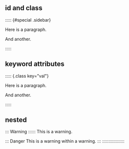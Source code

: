 ## id and class

::::: {#special .sidebar}

Here is a paragraph.



And another.

:::::

## keyword attributes

::::: {.class key="val"}

Here is a paragraph.



And another.

:::::

## nested

::: Warning ::::::
This is a warning.

::: Danger
This is a warning within a warning.
:::
::::::::::::::::::

